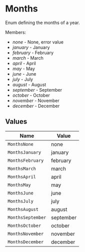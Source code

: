 # Months

Enum defining the months of a year.<p>Members:</p><ul><li><i>none</i> - None, error value</li><li><i>january</i> - January</li><li><i>february</i> - February</li><li><i>march</i> - March</li><li><i>april</i> - April</li><li><i>may</i> - May</li><li><i>june</i> - June</li><li><i>july</i> - July</li><li><i>august</i> - August</li><li><i>september</i> - September</li><li><i>october</i> - October</li><li><i>november</i> - November</li><li><i>december</i> - December</li></ul>


## Values

| Name              | Value             |
| ----------------- | ----------------- |
| `MonthsNone`      | none              |
| `MonthsJanuary`   | january           |
| `MonthsFebruary`  | february          |
| `MonthsMarch`     | march             |
| `MonthsApril`     | april             |
| `MonthsMay`       | may               |
| `MonthsJune`      | june              |
| `MonthsJuly`      | july              |
| `MonthsAugust`    | august            |
| `MonthsSeptember` | september         |
| `MonthsOctober`   | october           |
| `MonthsNovember`  | november          |
| `MonthsDecember`  | december          |